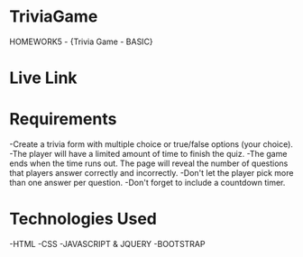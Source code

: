 # TriviaGame
HOMEWORK5 - {Trivia Game - BASIC}

# Live Link



# Requirements

-Create a trivia form with multiple choice or true/false options (your choice).
-The player will have a limited amount of time to finish the quiz. 
-The game ends when the time runs out. The page will reveal the number of questions that players answer correctly and incorrectly.
-Don't let the player pick more than one answer per question.
-Don't forget to include a countdown timer.

# Technologies Used
-HTML
-CSS
-JAVASCRIPT & JQUERY
-BOOTSTRAP


